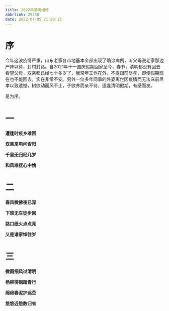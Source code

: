 ```yaml
---
title: 2022年清明组诗
abbrlink: 29238
date: 2022-04-05 21:20:13
---
```


# 序
今年这波疫情严重，山东老家各市地基本全部出现了确诊病例，听父母说老家那边严阵以待，封村封路。自2021年十一国庆假期回家至今，春节，清明都没有回去看望父母，双亲都已经七十多岁了，我常年工作在外，不提跟前尽孝，即便假期现在也不能回去，实在非常不安。另外一位多年同事的外婆离世因疫情而无法床前尽孝以致遗憾，树欲动而风不止，子欲养而亲不待，适逢清明假期，有感而发。

是为序。

# 一

**遭逢时疫乡难回** 

**双亲来电问否归** 

**千里无归经几岁** 

**和风难抚心中愧** 


# 二
**春风微拂夜已深** 

**下班无车徒步回**

**路口纸火点点亮** 

**又是谁家悼往岁**

# 三
**微雨细风过清明** 

**杨柳徘徊踏青行**

**绵绵春泥护远茔** 

**悠悠近愁数归省**  

